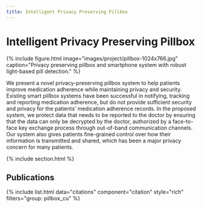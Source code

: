 ```yaml
---
title: Intelligent Privacy Preserving Pillbox
---
```


# Intelligent Privacy Preserving Pillbox

{%
  include figure.html
  image="images/project/pillbox-1024x766.jpg"
  caption="Privacy preserving pillbox and smartphone system with robust light-based pill detection."
%}

We present a novel privacy-preserving pillbox system to help patients improve medication adherence while maintaining privacy and security. Existing smart pillbox systems have been successful in notifying, tracking and reporting medication adherence, but do not provide sufficient security and privacy for the patients’ medication adherence records. In the proposed system, we protect data that needs to be reported to the doctor by ensuring that the data can only be decrypted by the doctor, authorized by a face-to-face key exchange process through out-of-band communication channels. Our system also gives patients fine-grained control over how their information is transmitted and shared, which has been a major privacy concern for many patients.

{% include section.html %}

## Publications

{% include list.html data="citations" component="citation" style="rich" filters="group: pillbox_cu" %}

